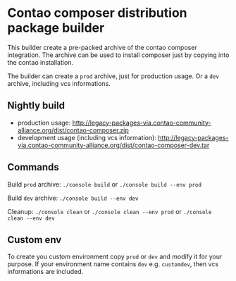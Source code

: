 Contao composer distribution package builder
============================================

This builder create a pre-packed archive of the contao composer integration.
The archive can be used to install composer just by copying into the contao installation.

The builder can create a `prod` archive, just for production usage.
Or a `dev` archive, including vcs informations.

Nightly build
-------------

* production usage: http://legacy-packages-via.contao-community-alliance.org/dist/contao-composer.zip
* development usage (including vcs information): http://legacy-packages-via.contao-community-alliance.org/dist/contao-composer-dev.tar

Commands
--------

Build `prod` archive: `./console build` or `./console build --env prod`

Build `dev` archive: `./console build --env dev`

Cleanup: `./console clean` or `./console clean --env prod` or `./console clean --env dev`

Custom env
----------

To create you custom environment copy `prod` or `dev` and modify it for your purpose.
If your environment name contains `dev` e.g. `customdev`, then vcs informations are included.
